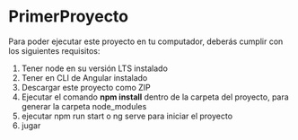 # PrimerProyecto
Para poder ejecutar este proyecto en tu computador, deberás cumplir con los siguientes requisitos:

1. Tener node en su versión LTS instalado
2. Tener en CLI de Angular instalado
3. Descargar este proyecto como ZIP
4. Ejecutar el comando **npm install** dentro de la carpeta del proyecto, para generar la carpeta node_modules
5. ejecutar npm run start o ng serve para iniciar el proyecto
6. jugar
  
